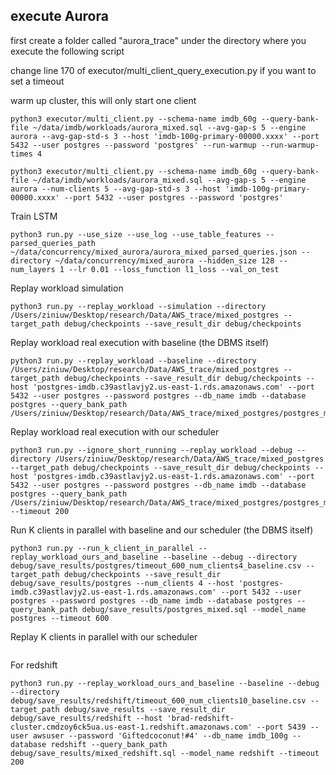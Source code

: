 ## execute Aurora 
first create a folder called "aurora_trace" under the directory where you execute the following script

change line 170 of executor/multi_client_query_execution.py if you want to set a timeout

warm up cluster, this will only start one client 

```angular2html
python3 executor/multi_client.py --schema-name imdb_60g --query-bank-file ~/data/imdb/workloads/aurora_mixed.sql --avg-gap-s 5 --engine aurora --avg-gap-std-s 3 --host 'imdb-100g-primary-00000.xxxx' --port 5432 --user postgres --password 'postgres' --run-warmup --run-warmup-times 4
```

```angular2html
python3 executor/multi_client.py --schema-name imdb_60g --query-bank-file ~/data/imdb/workloads/aurora_mixed.sql --avg-gap-s 5 --engine aurora --num-clients 5 --avg-gap-std-s 3 --host 'imdb-100g-primary-00000.xxxx' --port 5432 --user postgres --password 'postgres'
```

Train LSTM
```angular2html
python3 run.py --use_size --use_log --use_table_features --parsed_queries_path ~/data/concurrency/mixed_aurora/aurora_mixed_parsed_queries.json --directory ~/data/concurrency/mixed_aurora --hidden_size 128 --num_layers 1 --lr 0.01 --loss_function l1_loss --val_on_test
```

Replay workload simulation
```angular2html
python3 run.py --replay_workload --simulation --directory /Users/ziniuw/Desktop/research/Data/AWS_trace/mixed_postgres --target_path debug/checkpoints --save_result_dir debug/checkpoints 
```

Replay workload real execution with baseline (the DBMS itself)
```angular2html
python3 run.py --replay_workload --baseline --directory /Users/ziniuw/Desktop/research/Data/AWS_trace/mixed_postgres --target_path debug/checkpoints --save_result_dir debug/checkpoints --host 'postgres-imdb.c39astlavjy2.us-east-1.rds.amazonaws.com' --port 5432 --user postgres --password postgres --db_name imdb --database postgres --query_bank_path /Users/ziniuw/Desktop/research/Data/AWS_trace/mixed_postgres/postgres_mixed.sql
```

Replay workload real execution with our scheduler
```angular2html
python3 run.py --ignore_short_running --replay_workload --debug --directory /Users/ziniuw/Desktop/research/Data/AWS_trace/mixed_postgres --target_path debug/checkpoints --save_result_dir debug/checkpoints --host 'postgres-imdb.c39astlavjy2.us-east-1.rds.amazonaws.com' --port 5432 --user postgres --password postgres --db_name imdb --database postgres --query_bank_path /Users/ziniuw/Desktop/research/Data/AWS_trace/mixed_postgres/postgres_mixed.sql --timeout 200
```

Run K clients in parallel with baseline and our scheduler (the DBMS itself)
```angular2html
python3 run.py --run_k_client_in_parallel --replay_workload_ours_and_baseline --baseline --debug --directory debug/save_results/postgres/timeout_600_num_clients4_baseline.csv --target_path debug/checkpoints --save_result_dir debug/save_results/postgres --num_clients 4 --host 'postgres-imdb.c39astlavjy2.us-east-1.rds.amazonaws.com' --port 5432 --user postgres --password postgres --db_name imdb --database postgres --query_bank_path debug/save_results/postgres_mixed.sql --model_name postgres --timeout 600
```

Replay K clients in parallel with our scheduler
```angular2html

```

For redshift
```angular2html
python3 run.py --replay_workload_ours_and_baseline --baseline --debug --directory debug/save_results/redshift/timeout_600_num_clients10_baseline.csv --target_path debug/save_results --save_result_dir debug/save_results/redshift --host 'brad-redshift-cluster.cmdzoy6ck5ua.us-east-1.redshift.amazonaws.com' --port 5439 --user awsuser --password 'Giftedcoconut!#4' --db_name imdb_100g --database redshift --query_bank_path debug/save_results/mixed_redshift.sql --model_name redshift --timeout 200
```


